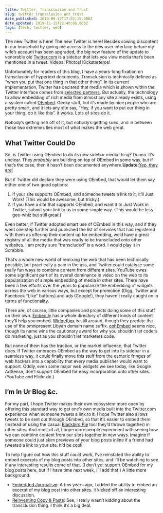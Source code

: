 ```yaml
---
title: Twitter, Transclusion and Trust
slug: twitter_transclusion_and_trust
date_published: 2010-09-17T17:02:15.000Z
date_updated: 2019-11-15T22:40:06.000Z
tags: [tech, twitter, web]
---
```


The new Twitter is here! The new Twitter is here! Besides sowing discontent in our household by giving me access to the new user interface before my wife’s account has been upgraded, the big new feature of the update to venerable old [Twitter.com](http://twitter.com/) is a sidebar that lets you view media that’s been mentioned in a tweet. Videos! Photos! Kickstarteros!

Unfortunately for readers of this blog, I have a years-long fixation on transclusion of hypertext documents. Transclusion is technically defined as “when you put that one thing in that other thing”. In its current implementation, Twitter has declared that media which is shown within the Twitter interface comes from [selected partners](http://twitter.com/newtwitter). But actually, the technology to allow embedding of rich media from almost any site already exists, using a system called [OEmbed](http://www.oembed.com/). Geeky stuff, but it’s made by nice people who are pretty smart, and it lets any site say, “Hey, if you want to put our thing in your thing, do it like this”. It works. Lots of sites do it.

Nobody’s getting rich off of it, but nobody’s getting sued, and in between those two extremes lies most of what makes the web great.

## What Twitter Could Do

So, is Twitter using OEmbed to do its new sidebar media thing? Dunno. It’s unclear. They *probably* are building on top of OEmbed in some way, but if that’s the case, then it hasn’t been documented anywhere.**Update:**[Yep, they are!](http://Twitter.com/noradio/status/24790949420)

But if Twitter *did* declare they were using OEmbed, that would let them say either one of two good options:

1. If your site supports OEmbed, and someone tweets a link to it, it’ll Just Work! (This would be awesome, but tricky.)
2. If you have a site that supports OEmbed, and want it to Just Work in Twitter, submit your link to us in some simple way. (This would be less gee-whiz but still great.)

Even better, if Twitter adopted smart use of OEmbed in this way, and if they went one step further and published the list of services that had registered with them as offering their content up for embedding, we’d have a great registry of all the media that was ready to be transcluded onto other websites. I am pretty sure “transcluded” is a word. I would play it in Scrabble.

That’s a whole new world of remixing the web that has been technically possible, but practically a pain in the ass, and Twitter could catalyze some really fun ways to combine content from different sites. YouTube owes some significant part of its overall dominance in video on the web to its popularization of simple embedding of media in other sites. There have been a few efforts over the years to popularize the embedding of widgets across the web in various ways, but except for promotion (Digg, Twitter and Facebook “Like” buttons) and ads (Google!), they haven’t really caught on in terms of functionality.

There are, of course, little companies and projects doing some of this stuff on their own. [Embed.ly](http://embed.ly/) has a whole directory of different kinds of content they’ll help you embed. [Widgetbox](http://www.widgetbox.com/) is still around, though they predate the use of the omnipresent Libyan domain name suffix. [oohEmbed](http://oohembed.com/) seems nice, though its name wins the cautionary award for why you shouldn’t let coders do marketing, just as you shouldn’t let marketers code.

But none of them has the traction, or the market influence, that Twitter does. If Twitter embraces OEmbed as the way to get into its sidebar in a seamless way, it could finally move this stuff from the esoteric fringes of web hackers into a capability that every media publisher would want to support. Oddly, even some major web widgets we see today, like Google AdSense, don’t support OEmbed for easy incorporation onto other sites. (YouTube and Flickr do.)

## I’m In Ur Blog &c.

For my part, I hope Twitter makes their own ecosystem more open by offering this standard way to get one’s own media built into the Twitter.com experience when someone tweets a link to it. I hope Twitter also allows tweets to be sent *out* through OEmbed, so that it’s easier to embed them (instead of using the casual [Blackbird Pie](http://media.twitter.com/blackbird-pie/) tool they’d thrown together) in other sites. And most of all, I hope more people experiment with seeing how we can combine content from our sites together in new ways. Imagine if someone could just skim previews of your blog posts inline if a friend had tweeted a link to your site. It’d be cool!

To help figure out how this stuff could work, I’ve reinstated the ability to embed excerpts of my blog posts into other sites, and I’ll be watching to see if any interesting results come of that. (I don’t yet support OEmbed for my blog posts here, but if I have time next week, I’ll add that.) A little more background:

- [Embedded Journalism](/2008/03/14/embedded_journalism/): A few years ago, I added the ability to embed an excerpt of my blog post into other sites. It kicked off an interesting discussion.
- [Reinventing Copy & Paste](/2006/03/05/reinventing_cop/): See, I really wasn’t kidding about the transclusion thing. I think it’s a big deal.
